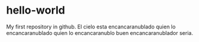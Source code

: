 # hello-world
My first repository in github.
El cielo esta encancaranublado quien lo encancaranublado
quien lo encancaranublo buen encancaranublador seria.
